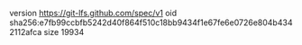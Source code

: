 version https://git-lfs.github.com/spec/v1
oid sha256:e7fb99ccbfb5242d40f864f510c18bb9434f1e67fe6e0726e804b4342112afca
size 19934
